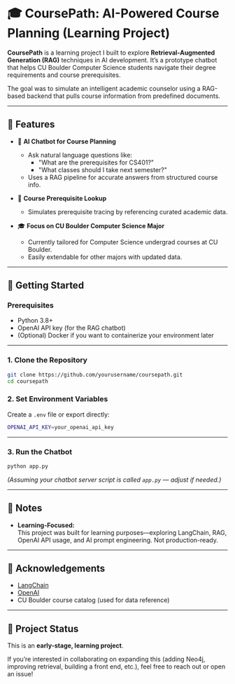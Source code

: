 
# 🎓 CoursePath: AI-Powered Course Planning (Learning Project)

**CoursePath** is a learning project I built to explore **Retrieval-Augmented Generation (RAG)** techniques in AI development. It’s a prototype chatbot that helps CU Boulder Computer Science students navigate their degree requirements and course prerequisites.

The goal was to simulate an intelligent academic counselor using a RAG-based backend that pulls course information from predefined documents.

---

## 🧠 Features

- 🤖 **AI Chatbot for Course Planning**
  - Ask natural language questions like:
    - "What are the prerequisites for CS401?"
    - "What classes should I take next semester?"
  - Uses a RAG pipeline for accurate answers from structured course info.

- 🔎 **Course Prerequisite Lookup**
  - Simulates prerequisite tracing by referencing curated academic data.

- 🎓 **Focus on CU Boulder Computer Science Major**
  - Currently tailored for Computer Science undergrad courses at CU Boulder.
  - Easily extendable for other majors with updated data.

---

## 🚀 Getting Started

### Prerequisites

- Python 3.8+
- OpenAI API key (for the RAG chatbot)
- (Optional) Docker if you want to containerize your environment later

---

### 1. Clone the Repository

```bash
git clone https://github.com/yourusername/coursepath.git
cd coursepath
```

### 2. Set Environment Variables

Create a `.env` file or export directly:

```bash
OPENAI_API_KEY=your_openai_api_key
```

---

### 3. Run the Chatbot

```bash
python app.py
```

*(Assuming your chatbot server script is called `app.py` — adjust if needed.)*

---

## 📌 Notes


- **Learning-Focused:**  
  This project was built for learning purposes—exploring LangChain, RAG, OpenAI API usage, and AI prompt engineering. Not production-ready.

---

## 🙌 Acknowledgements

- [LangChain](https://www.langchain.com/)
- [OpenAI](https://platform.openai.com/)
- CU Boulder course catalog (used for data reference)

---

## 🚧 Project Status

This is an **early-stage, learning project**.

If you’re interested in collaborating on expanding this (adding Neo4j, improving retrieval, building a front end, etc.), feel free to reach out or open an issue!
